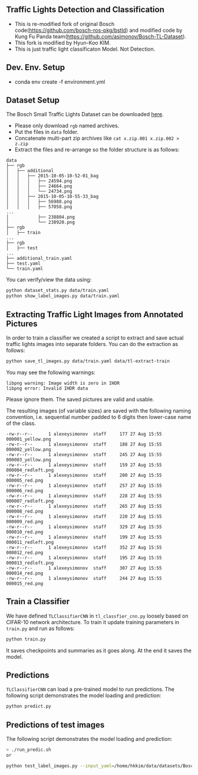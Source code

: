 ## Traffic Lights Detection and Classification

* This is re-modified fork of original Bosch code(https://github.com/bosch-ros-pkg/bstld) and modified code by Kung Fu Panda team(https://github.com/asimonov/Bosch-TL-Dataset).
* This fork is modified by Hyun-Koo KIM.
* This is just traffic light classificaton Model. Not Detection.

## Dev. Env. Setup

* conda env create -f environment.yml

## Dataset Setup

The Bosch Small Traffic Lights Dataset
can be downloaded [here](https://hci.iwr.uni-heidelberg.de/node/6132).

* Please only download `rgb` named archives.
* Put the files in `data` folder.
* Concatenate multi-part zip archives like `cat x.zip.001 x.zip.002 > z.zip`
* Extract the files and re-arrange so the folder structure is as follows:
```
data
├── rgb
│   ├── additional
│   │   ├── 2015-10-05-10-52-01_bag
│   │   │   ├── 24594.png
│   │   │   ├── 24664.png
│   │   │   └── 24734.png
│   │   ├── 2015-10-05-10-55-33_bag
│   │   │   ├── 56988.png
│   │   │   ├── 57058.png
...
│           ├── 238804.png
│           └── 238920.png
├── rgb
│   ├── train
...
├── rgb
│   ├── test
...
├── additional_train.yaml
├── test.yaml
└── train.yaml
```

You can verify/view the data using:
```bash
python dataset_stats.py data/train.yaml
python show_label_images.py data/train.yaml
```

## Extracting Traffic Light Images from Annotated Pictures

In order to train a classifier we created a script to
extract and save actual traffic lights images into
separate folders. You can do the extraction as follows:

```bash
python save_tl_images.py data/train.yaml data/tl-extract-train
```

You may see the following warnings:

```
libpng warning: Image width is zero in IHDR
libpng error: Invalid IHDR data
```

Please ignore them. The saved pictures are valid and usable.

The resulting images (of variable sizes) are saved with the following
naming convention, i.e. sequential number padded to 6 digits
then lower-case name of the class.

```
-rw-r--r--      1 alexeysimonov  staff     177 27 Aug 15:55 000001_yellow.png
-rw-r--r--      1 alexeysimonov  staff     188 27 Aug 15:55 000002_yellow.png
-rw-r--r--      1 alexeysimonov  staff     245 27 Aug 15:55 000003_yellow.png
-rw-r--r--      1 alexeysimonov  staff     159 27 Aug 15:55 000004_redleft.png
-rw-r--r--      1 alexeysimonov  staff     200 27 Aug 15:55 000005_red.png
-rw-r--r--      1 alexeysimonov  staff     257 27 Aug 15:55 000006_red.png
-rw-r--r--      1 alexeysimonov  staff     228 27 Aug 15:55 000007_redleft.png
-rw-r--r--      1 alexeysimonov  staff     265 27 Aug 15:55 000008_red.png
-rw-r--r--      1 alexeysimonov  staff     220 27 Aug 15:55 000009_red.png
-rw-r--r--      1 alexeysimonov  staff     329 27 Aug 15:55 000010_red.png
-rw-r--r--      1 alexeysimonov  staff     199 27 Aug 15:55 000011_redleft.png
-rw-r--r--      1 alexeysimonov  staff     352 27 Aug 15:55 000012_red.png
-rw-r--r--      1 alexeysimonov  staff     195 27 Aug 15:55 000013_redleft.png
-rw-r--r--      1 alexeysimonov  staff     307 27 Aug 15:55 000014_red.png
-rw-r--r--      1 alexeysimonov  staff     244 27 Aug 15:55 000015_red.png
```

## Train a Classifier

We have defined `TLClassifierCNN` in `tl_classfier_cnn.py`
loosely based on CIFAR-10 network architecture.
To train it update training parameters in `train.py` and run
as follows:
```bash
python train.py
```

It saves checkpoints and summaries as it goes along.
At the end it saves the model.

## Predictions

`TLClassifierCNN` can load a pre-trained model to run predictions.
The following script demonstrates the model loading and prediction:
```bash
python predict.py
```

## Predictions of test images
The following script demonstrates the model loading and prediction:
```bash
> ./run_predic.sh
or
```
```bash
python test_label_images.py --input_yaml=/home/hkkim/data/datasets/Bosch_Traffic_Light/data/test.yaml
```
